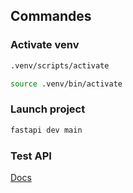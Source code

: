 ## Commandes

### Activate venv

```sh
.venv/scripts/activate
```
```sh
source .venv/bin/activate
```

### Launch project

```sh
fastapi dev main
```

### Test API

[Docs](http://localhost:8000/docs)
